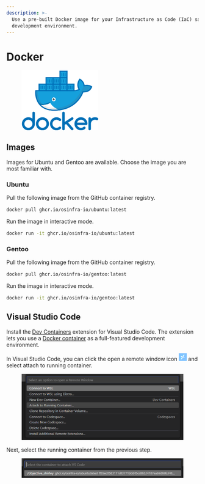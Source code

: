 ```yaml
---
description: >-
  Use a pre-built Docker image for your Infrastructure as Code (IaC) sandbox
  development environment.
---
```


# Docker

<figure><img src="../../.gitbook/assets/docker-logo.png" alt="" width="201"><figcaption></figcaption></figure>

## Images

Images for Ubuntu and Gentoo are available. Choose the image you are most familiar with.

### Ubuntu

Pull the following image from the GitHub container registry.

```bash
docker pull ghcr.io/osinfra-io/ubuntu:latest
```

Run the image in interactive mode.

```bash
docker run -it ghcr.io/osinfra-io/ubuntu:latest
```

### Gentoo

Pull the following image from the GitHub container registry.

```bash
docker pull ghcr.io/osinfra-io/gentoo:latest
```

Run the image in interactive mode.

```bash
docker run -it ghcr.io/osinfra-io/gentoo:latest
```

## Visual Studio Code

Install the [Dev Containers](https://marketplace.visualstudio.com/items?itemName=ms-vscode-remote.remote-containers) extension for Visual Studio Code. The extension lets you use a [Docker container](https://docker.com/) as a full-featured development environment.

In Visual Studio Code, you can click the open a remote window icon ![](../../.gitbook/assets/vs-code-open-remote-window-icon.png) and select attach to running container.

<figure><img src="../../.gitbook/assets/vscode-attach-to-running-container.png" alt=""><figcaption></figcaption></figure>

Next, select the running container from the previous step.

<figure><img src="../../.gitbook/assets/vscode-choose-container.png" alt=""><figcaption></figcaption></figure>
